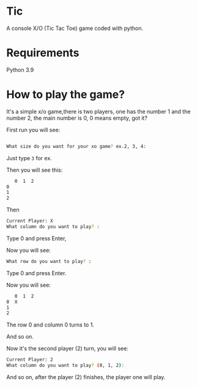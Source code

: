 # Tic
A console X/O (Tic Tac Toe) game coded with python.

# Requirements
Python 3.9

# How to play the game?
It's a simple x/o game,there is two players, one has the number 1 and the number 2, the main number is 0, 0 means empty, got it?

First run you will see:

```bash

What size do you want for your xo game? ex.2, 3, 4:
```
Just type ``` 3 ``` for ex.

Then you will see this:

```bash
   0  1  2
0
1
2
```
Then

```bash
Current Player: X
What column do you want to play? :
```
Type 0 and press Enter,

Now you will see:

```bash
What row do you want to play? :
```
Type 0 and press Enter.

Now you will see:


```bash
   0  1  2
0  X
1
2
```
The row 0 and column 0 turns to 1.

And so on.

Now it's the second player (2) turn, you will see:

```bash
Current Player: 2
What column do you want to play? (0, 1, 2):
```
And so on, after the player (2) finishes, the player one will play.
